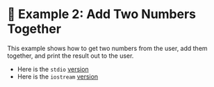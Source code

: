 # 🔢 Example 2: Add Two Numbers Together

This example shows how to get two numbers from the user, add them together, and print the result out to the user.

* Here is the `stdio` [version](https://cplayground.com/?p=herring-pelican-raven)
* Here is the `iostream` [version](https://cplayground.com/?p=quetzal-baboon-pelican)

